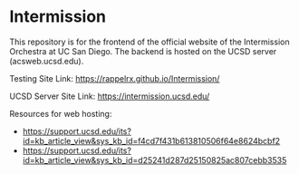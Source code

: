# Intermission

This repository is for the frontend of the official website of the Intermission Orchestra at UC San Diego. The backend is hosted on the UCSD server (acsweb.ucsd.edu).

Testing Site Link: https://rappelrx.github.io/Intermission/

UCSD Server Site Link: https://intermission.ucsd.edu/ 

Resources for web hosting:
- https://support.ucsd.edu/its?id=kb_article_view&sys_kb_id=f4cd7f431b613810506f64e8624bcbf2
- https://support.ucsd.edu/its?id=kb_article_view&sys_kb_id=d25241d287d25150825ac807cebb3535 
